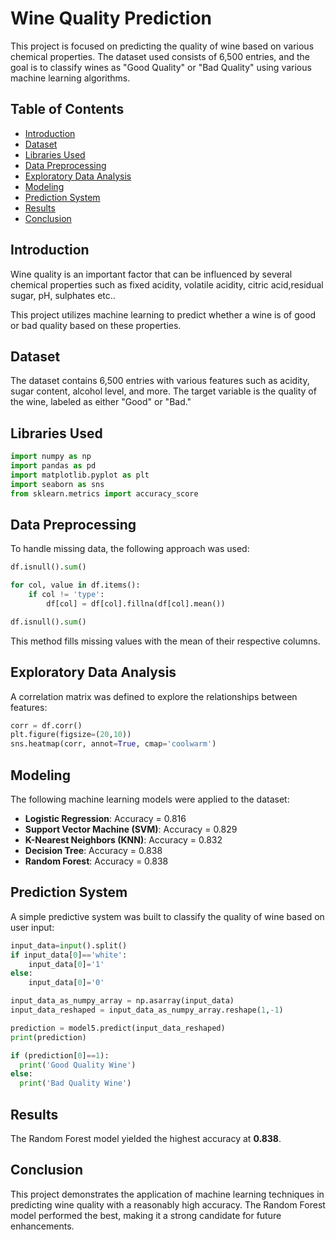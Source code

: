 
# Wine Quality Prediction

This project is focused on predicting the quality of wine based on various chemical properties. The dataset used consists of 6,500 entries, and the goal is to classify wines as "Good Quality" or "Bad Quality" using various machine learning algorithms.

## Table of Contents
- [Introduction](#introduction)
- [Dataset](#dataset)
- [Libraries Used](#libraries-used)
- [Data Preprocessing](#data-preprocessing)
- [Exploratory Data Analysis](#exploratory-data-analysis)
- [Modeling](#modeling)
- [Prediction System](#prediction-system)
- [Results](#results)
- [Conclusion](#conclusion)

## Introduction
Wine quality is an important factor that can be influenced by several chemical properties such as fixed acidity, volatile acidity, citric acid,residual sugar, pH, sulphates etc..

This project utilizes machine learning to predict whether a wine is of good or bad quality based on these properties.

## Dataset
The dataset contains 6,500 entries with various features such as acidity, sugar content, alcohol level, and more. The target variable is the quality of the wine, labeled as either "Good" or "Bad."

## Libraries Used
```python
import numpy as np
import pandas as pd
import matplotlib.pyplot as plt
import seaborn as sns
from sklearn.metrics import accuracy_score
```

## Data Preprocessing
To handle missing data, the following approach was used:

```python
df.isnull().sum()

for col, value in df.items():
    if col != 'type':
        df[col] = df[col].fillna(df[col].mean())

df.isnull().sum()
```

This method fills missing values with the mean of their respective columns.

## Exploratory Data Analysis
A correlation matrix was defined to explore the relationships between features:

```python
corr = df.corr()
plt.figure(figsize=(20,10))
sns.heatmap(corr, annot=True, cmap='coolwarm')
```

## Modeling
The following machine learning models were applied to the dataset:

- **Logistic Regression**: Accuracy = 0.816
- **Support Vector Machine (SVM)**: Accuracy = 0.829
- **K-Nearest Neighbors (KNN)**: Accuracy = 0.832
- **Decision Tree**: Accuracy = 0.838
- **Random Forest**: Accuracy = 0.838

## Prediction System
A simple predictive system was built to classify the quality of wine based on user input:

```python
input_data=input().split()
if input_data[0]=='white':
    input_data[0]='1'
else:
    input_data[0]='0'

input_data_as_numpy_array = np.asarray(input_data)
input_data_reshaped = input_data_as_numpy_array.reshape(1,-1)

prediction = model5.predict(input_data_reshaped)
print(prediction)

if (prediction[0]==1):
  print('Good Quality Wine')
else:
  print('Bad Quality Wine')
```

## Results
The Random Forest model yielded the highest accuracy at **0.838**.


## Conclusion
This project demonstrates the application of machine learning techniques in predicting wine quality with a reasonably high accuracy. The Random Forest model performed the best, making it a strong candidate for future enhancements.
